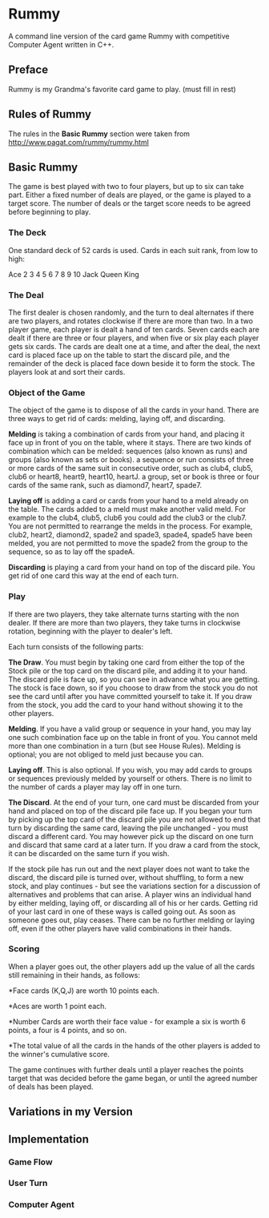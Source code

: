Rummy
=====

A command line version of the card game Rummy with competitive Computer Agent written in C++.

## Preface ##
Rummy is my Grandma's favorite card game to play.
(must fill in rest)

## Rules of Rummy ##
The rules in the **Basic Rummy** section were taken from http://www.pagat.com/rummy/rummy.html

## Basic Rummy ##

The game is best played with two to four players, but up to six can take part. Either a fixed number of deals are played, or the game is played to a target score. The number of deals or the target score needs to be agreed before beginning to play.

### The Deck ###

One standard deck of 52 cards is used. Cards in each suit rank, from low to high:

Ace 2 3 4 5 6 7 8 9 10 Jack Queen King

### The Deal ###

The first dealer is chosen randomly, and the turn to deal alternates if there are two players, and rotates clockwise if there are more than two. In a two player game, each player is dealt a hand of ten cards. Seven cards each are dealt if there are three or four players, and when five or six play each player gets six cards. The cards are dealt one at a time, and after the deal, the next card is placed face up on the table to start the discard pile, and the remainder of the deck is placed face down beside it to form the stock. The players look at and sort their cards.

### Object of the Game ###

The object of the game is to dispose of all the cards in your hand. There are three ways to get rid of cards: melding, laying off, and discarding.

**Melding** is taking a combination of cards from your hand, and placing it face up in front of you on the table, where it stays. There are two kinds of combination which can be melded: sequences (also known as runs) and groups (also known as sets or books).
a sequence or run consists of three or more cards of the same suit in consecutive order, such as club4, club5, club6 or heart8, heart9, heart10, heartJ.
a group, set or book is three or four cards of the same rank, such as diamond7, heart7, spade7.

**Laying off** is adding a card or cards from your hand to a meld already on the table. The cards added to a meld must make another valid meld. For example to the club4, club5, club6 you could add the club3 or the club7. You are not permitted to rearrange the melds in the process. For example, club2, heart2, diamond2, spade2 and spade3, spade4, spade5 have been melded, you are not permitted to move the spade2 from the group to the sequence, so as to lay off the spadeA.

**Discarding** is playing a card from your hand on top of the discard pile. You get rid of one card this way at the end of each turn.

### Play ###

If there are two players, they take alternate turns starting with the non dealer. If there are more than two players, they take turns in clockwise rotation, beginning with the player to dealer's left.

Each turn consists of the following parts:

**The Draw**. You must begin by taking one card from either the top of the Stock pile or the top card on the discard pile, and adding it to your hand. The discard pile is face up, so you can see in advance what you are getting. The stock is face down, so if you choose to draw from the stock you do not see the card until after you have committed yourself to take it. If you draw from the stock, you add the card to your hand without showing it to the other players.

**Melding**. If you have a valid group or sequence in your hand, you may lay one such combination face up on the table in front of you. You cannot meld more than one combination in a turn (but see House Rules). Melding is optional; you are not obliged to meld just because you can.

**Laying off**. This is also optional. If you wish, you may add cards to groups or sequences previously melded by yourself or others. There is no limit to the number of cards a player may lay off in one turn.

**The Discard**. At the end of your turn, one card must be discarded from your hand and placed on top of the discard pile face up. If you began your turn by picking up the top card of the discard pile you are not allowed to end that turn by discarding the same card, leaving the pile unchanged - you must discard a different card. You may however pick up the discard on one turn and discard that same card at a later turn. If you draw a card from the stock, it can be discarded on the same turn if you wish.

If the stock pile has run out and the next player does not want to take the discard, the discard pile is turned over, without shuffling, to form a new stock, and play continues - but see the variations section for a discussion of alternatives and problems that can arise.
A player wins an individual hand by either melding, laying off, or discarding all of his or her cards. Getting rid of your last card in one of these ways is called going out. As soon as someone goes out, play ceases. There can be no further melding or laying off, even if the other players have valid combinations in their hands.

### Scoring ###
When a player goes out, the other players add up the value of all the cards still remaining in their hands, as follows:

  *Face cards (K,Q,J) are worth 10 points each.

  *Aces are worth 1 point each.

  *Number Cards are worth their face value - for example a six is worth 6 points, a four is 4 points, and so on.

  *The total value of all the cards in the hands of the other players is added to the winner's cumulative score.

The game continues with further deals until a player reaches the points target that was decided before the game began, or until the agreed number of deals has been played.

## Variations in my Version ##

## Implementation ##

### Game Flow ###

### User Turn ###

### Computer Agent ###
